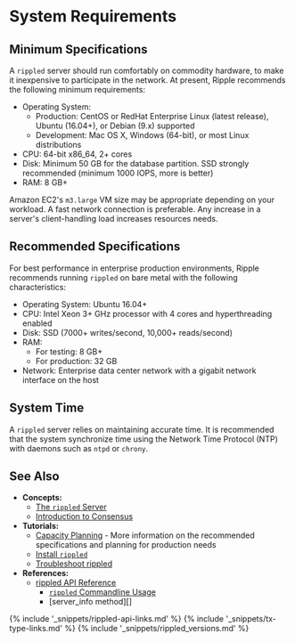 # System Requirements

## Minimum Specifications

A `rippled` server should run comfortably on commodity hardware, to make it inexpensive to participate in the network. At present, Ripple recommends the following minimum requirements:

- Operating System:
    - Production: CentOS or RedHat Enterprise Linux (latest release), Ubuntu (16.04+), or Debian (9.x) supported
    - Development: Mac OS X, Windows (64-bit), or most Linux distributions
- CPU: 64-bit x86_64, 2+ cores
- Disk: Minimum 50 GB for the database partition. SSD strongly recommended (minimum 1000 IOPS, more is better)
- RAM: 8 GB+

<!-- SPELLING_IGNORE: iops, ntp, x86_64 -->

Amazon EC2's `m3.large` VM size may be appropriate depending on your workload. A fast network connection is preferable. Any increase in a server's client-handling load increases resources needs.


## Recommended Specifications

For best performance in enterprise production environments, Ripple recommends running `rippled` on bare metal with the following characteristics:

- Operating System: Ubuntu 16.04+
- CPU: Intel Xeon 3+ GHz processor with 4 cores and hyperthreading enabled
- Disk: SSD (7000+ writes/second, 10,000+ reads/second)
- RAM:
  	- For testing: 8 GB+
  	- For production: 32 GB
- Network: Enterprise data center network with a gigabit network interface on the host

## System Time

A `rippled` server relies on maintaining accurate time. It is recommended that the system synchronize time using the Network Time Protocol (NTP) with daemons such as `ntpd` or `chrony`.


## See Also

- **Concepts:**
    - [The `rippled` Server](the-rippled-server.html)
    - [Introduction to Consensus](intro-to-consensus.html)
- **Tutorials:**
    - [Capacity Planning](capacity-planning.html) - More information on the recommended specifications and planning for production needs
    - [Install `rippled`](install-rippled.html)
    - [Troubleshoot rippled](troubleshoot-the-rippled-server.html)
- **References:**
    - [rippled API Reference](rippled-api.html)
        - [`rippled` Commandline Usage](commandline-usage.html)
        - [server_info method][]


<!--{# common link defs #}-->
{% include '_snippets/rippled-api-links.md' %}
{% include '_snippets/tx-type-links.md' %}
{% include '_snippets/rippled_versions.md' %}

